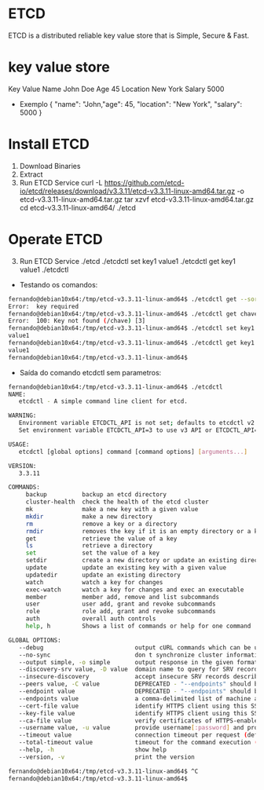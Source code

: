 

# ETCD

ETCD is a distributed reliable key value store that is Simple, Secure & Fast.


# key value store
Key         Value
Name        John Doe
Age         45
Location    New York
Salary      5000


- Exemplo
{
    "name": "John,"age": 45,
    "location": "New York",
    "salary": 5000
}




# Install ETCD
1. Download Binaries
2. Extract
3. Run ETCD Service
curl -L https://github.com/etcd-io/etcd/releases/download/v3.3.11/etcd-v3.3.11-linux-amd64.tar.gz -o etcd-v3.3.11-linux-amd64.tar.gz
tar xzvf etcd-v3.3.11-linux-amd64.tar.gz
 cd etcd-v3.3.11-linux-amd64/
./etcd




# Operate ETCD
3. Run ETCD Service
./etcd
./etcdctl set key1 value1
./etcdctl get key1
value1
./etcdctl


- Testando os comandos:

~~~~bash
fernando@debian10x64:/tmp/etcd-v3.3.11-linux-amd64$ ./etcdctl get --sort
Error:  key required
fernando@debian10x64:/tmp/etcd-v3.3.11-linux-amd64$ ./etcdctl get chave --sort
Error:  100: Key not found (/chave) [3]
fernando@debian10x64:/tmp/etcd-v3.3.11-linux-amd64$ ./etcdctl set key1 value1
value1
fernando@debian10x64:/tmp/etcd-v3.3.11-linux-amd64$ ./etcdctl get key1
value1
fernando@debian10x64:/tmp/etcd-v3.3.11-linux-amd64$
~~~~



- Saída do comando etcdctl sem parametros:

~~~~bash
fernando@debian10x64:/tmp/etcd-v3.3.11-linux-amd64$ ./etcdctl
NAME:
   etcdctl - A simple command line client for etcd.

WARNING:
   Environment variable ETCDCTL_API is not set; defaults to etcdctl v2.
   Set environment variable ETCDCTL_API=3 to use v3 API or ETCDCTL_API=2 to use v2 API.

USAGE:
   etcdctl [global options] command [command options] [arguments...]

VERSION:
   3.3.11

COMMANDS:
     backup          backup an etcd directory
     cluster-health  check the health of the etcd cluster
     mk              make a new key with a given value
     mkdir           make a new directory
     rm              remove a key or a directory
     rmdir           removes the key if it is an empty directory or a key-value pair
     get             retrieve the value of a key
     ls              retrieve a directory
     set             set the value of a key
     setdir          create a new directory or update an existing directory TTL
     update          update an existing key with a given value
     updatedir       update an existing directory
     watch           watch a key for changes
     exec-watch      watch a key for changes and exec an executable
     member          member add, remove and list subcommands
     user            user add, grant and revoke subcommands
     role            role add, grant and revoke subcommands
     auth            overall auth controls
     help, h         Shows a list of commands or help for one command

GLOBAL OPTIONS:
   --debug                          output cURL commands which can be used to reproduce the request
   --no-sync                        don t synchronize cluster information before sending request
   --output simple, -o simple       output response in the given format (simple, `extended` or `json`) (default: "simple")
   --discovery-srv value, -D value  domain name to query for SRV records describing cluster endpoints
   --insecure-discovery             accept insecure SRV records describing cluster endpoints
   --peers value, -C value          DEPRECATED - "--endpoints" should be used instead
   --endpoint value                 DEPRECATED - "--endpoints" should be used instead
   --endpoints value                a comma-delimited list of machine addresses in the cluster (default: "http://127.0.0.1:2379,http://127.0.0.1:4001")
   --cert-file value                identify HTTPS client using this SSL certificate file
   --key-file value                 identify HTTPS client using this SSL key file
   --ca-file value                  verify certificates of HTTPS-enabled servers using this CA bundle
   --username value, -u value       provide username[:password] and prompt if password is not supplied.
   --timeout value                  connection timeout per request (default: 2s)
   --total-timeout value            timeout for the command execution (except watch) (default: 5s)
   --help, -h                       show help
   --version, -v                    print the version

fernando@debian10x64:/tmp/etcd-v3.3.11-linux-amd64$ ^C
fernando@debian10x64:/tmp/etcd-v3.3.11-linux-amd64$
~~~~